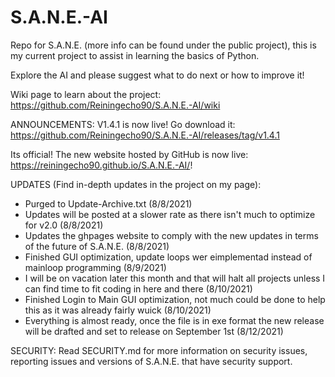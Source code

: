 # S.A.N.E.-AI
Repo for S.A.N.E. (more info can be found under the public project), this is my current project to assist in learning the basics of Python.

Explore the AI and please suggest what to do next or how to improve it!

Wiki page to learn about the project: https://github.com/Reiningecho90/S.A.N.E.-AI/wiki

ANNOUNCEMENTS: 
V1.4.1 is now live! Go download it: https://github.com/Reiningecho90/S.A.N.E.-AI/releases/tag/v1.4.1

Its official! The new website hosted by GitHub is now live: https://reiningecho90.github.io/S.A.N.E.-AI/!

UPDATES (Find in-depth updates in the project on my page):
- Purged to Update-Archive.txt (8/8/2021)
- Updates will be posted at a slower rate as there isn't much to optimize for v2.0 (8/8/2021)
- Updates the ghpages website to comply with the new updates in terms of the future of S.A.N.E. (8/8/2021)
- Finished GUI optimization, update loops wer eimplementad instead of mainloop programming (8/9/2021)
- I will be on vacation later this month and that will halt all projects unless I can find time to fit coding in here and there (8/10/2021)
- Finished Login to Main GUI optimization, not much could be done to help this as it was already fairly wuick (8/10/2021)
- Everything is almost ready, once the file is in exe format the new release will be drafted and set to release on September 1st (8/12/2021)

SECURITY:
Read SECURITY.md for more information on security issues, reporting issues and versions of S.A.N.E. that have security support.
